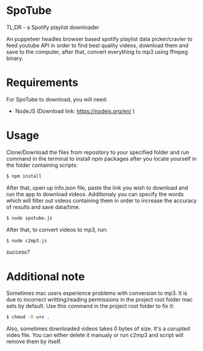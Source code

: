 # SpoTube

TL;DR - a Spotify playlist downloader

An puppeteer headles browser based spotify playlist data picker/cravler to feed youtube API in order to find best quality videos, download them and save to the computer, after that, convert everything to mp3 using ffmpeg binary.

# Requirements

For SpoTube to download, you will need:

  - NodeJS
  (Download link: https://nodejs.org/en/ )
  
# Usage
  
Clone/Download the files from repository to your specified folder and run command in the terminal to install npm packages after you locate yourself in the folder containing scripts: 
  
```sh
$ npm install
```

After that, open up info.json file, paste the link you wish to download and run the app to download videos. Additionaly you can specify the words which will filter out videos containing them in order to increase the accuracy of results and save data/time.

```sh
$ node spotube.js
```

After that, to convert videos to mp3, run:

```sh
$ node c2mp3.js
```
*success?*

# Additional note

Sometimes mac users experience problems with conversion to mp3. It is due to incorrect writting/reading permissions in the project root folder mac sets by default. Use this command in the project root folder to fix it:

```sh
$ chmod -R u+x .
```

Also, sometimes downloaded videos takes 0 bytes of size. It's a corupted video file. You can either delete it manualy or run c2mp3 and script will remove them by itself.
